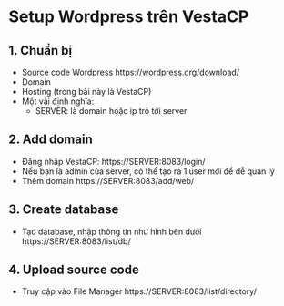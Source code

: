 # Setup Wordpress trên VestaCP

## 1. Chuẩn bị
- Source code Wordpress https://wordpress.org/download/
- Domain
- Hosting (trong bài này là VestaCP)
- Một vài định nghĩa:
  + SERVER: là domain hoặc ip trỏ tới server
  
## 2. Add domain

- Đăng nhập VestaCP: https://SERVER:8083/login/
- Nếu bạn là admin của server, có thể tạo ra 1 user mới để dễ quản lý
- Thêm domain https://SERVER:8083/add/web/

## 3. Create database
- Tạo database, nhập thông tin như hình bên dưới https://SERVER:8083/list/db/

## 4. Upload source code
- Truy cập vào File Manager https://SERVER:8083/list/directory/
